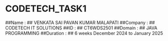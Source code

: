 # CODETECH_TASK1

##Name : ## VENKATA SAI PAVAN KUMAR MALAPATI
##Company : ## CODETECH IT SOLUTIONS
##ID  :  ## CT6WDS2501
##Domain : ## JAVA PROGRAMMING
##Duration : ## 6 weeks December 2024 to January 2025

